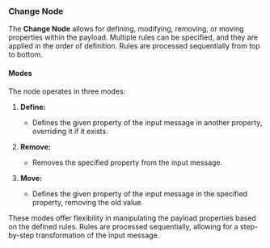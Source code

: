 ### Change Node

The **Change Node** allows for defining, modifying, removing, or moving properties within the payload. Multiple rules can be specified, and they are applied in the order of definition. Rules are processed sequentially from top to bottom.

#### Modes

The node operates in three modes:

1. **Define:**
   - Defines the given property of the input message in another property, overriding it if it exists.

2. **Remove:**
   - Removes the specified property from the input message.

3. **Move:**
   - Defines the given property of the input message in the specified property, removing the old value.

These modes offer flexibility in manipulating the payload properties based on the defined rules. Rules are processed sequentially, allowing for a step-by-step transformation of the input message.